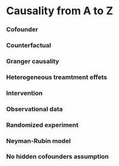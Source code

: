 # Causality from A to Z 

### Cofounder

### Counterfactual 

### Granger causality 

### Heterogeneous treamtment effets

### Intervention

### Observational data

### Randomized experiment

### Neyman-Rubin model 

### No hidden cofounders assumption 
